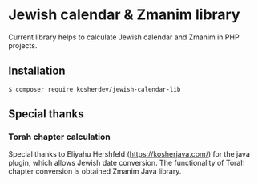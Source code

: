 # Jewish calendar & Zmanim library
Current library helps to calculate Jewish calendar and Zmanim in PHP projects.

## Installation
```$ composer require kosherdev/jewish-calendar-lib```

## Special thanks
### Torah chapter calculation
Special thanks to Eliyahu Hershfeld (https://kosherjava.com/) for the java plugin, which allows Jewish date conversion. The functionality of Torah chapter conversion is obtained Zmanim Java library.
